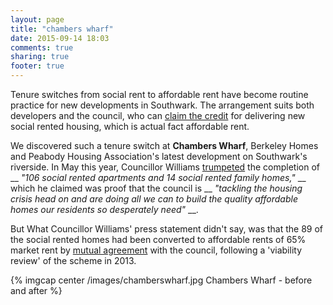 ```yaml
---
layout: page
title: "chambers wharf"
date: 2015-09-14 18:03
comments: true
sharing: true
footer: true
---
```

Tenure switches from social rent to affordable rent have become routine practice for new developments in Southwark. The arrangement suits both developers and the council, who can [claim the credit](http://www.southwarknews.co.uk/news/100-affordable-homes-open-on-brownfield-site/) for delivering new social rented housing, which is actual fact affordable rent.

We discovered such a tenure switch at __Chambers Wharf__, Berkeley Homes and Peabody Housing Association's latest development on Southwark's riverside. In May this year, Councillor Williams [trumpeted](http://www.berkeleygroup.co.uk/press-releases/2015/southwark-development-sets-new-standard-for-affordable-housing-in-london) the completion of __ _"106 social rented apartments and 14 social rented family homes,"_ __ which he claimed was proof that the council is __ _"tackling the housing crisis head on and are doing all we can to build the quality affordable homes our residents so desperately need"_ __.  

But What Councillor Williams' press statement didn't say, was that the 89 of the social rented homes had been converted to affordable rents of 65% market rent by [mutual agreement](http://moderngov.southwark.gov.uk/ieDecisionDetails.aspx?Id=3617) with the council, following a 'viability review' of the scheme in 2013.

{% imgcap center /images/chamberswharf.jpg Chambers Wharf - before and after %}

